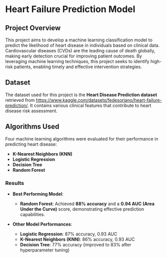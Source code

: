 # Heart Failure Prediction Model

## Project Overview

This project aims to develop a machine learning classification model to predict the likelihood of heart disease in individuals based on clinical data. Cardiovascular diseases (CVDs) are the leading cause of death globally, making early detection crucial for improving patient outcomes. By leveraging machine learning techniques, this project seeks to identify high-risk patients, enabling timely and effective intervention strategies.

## Dataset

The dataset used for this project is the **Heart Disease Prediction dataset** retrieved from https://www.kaggle.com/datasets/fedesoriano/heart-failure-prediction/. It contains various clinical features that contribute to heart disease risk assessment.

## Algorithms Used

Four machine learning algorithms were evaluated for their performance in predicting heart disease:

- **K-Nearest Neighbors (KNN)**
- **Logistic Regression**
- **Decision Tree**
- **Random Forest**

### Results

- **Best Performing Model**: 
  - **Random Forest**: Achieved **88% accuracy** and a **0.94 AUC (Area Under the Curve)** score, demonstrating effective prediction capabilities.
  
- **Other Model Performances**:
  - **Logistic Regression**: 87% accuracy, 0.93 AUC
  - **K-Nearest Neighbors (KNN)**: 86% accuracy, 0.93 AUC
  - **Decision Tree**: 77% accuracy (improved to 83% after hyperparameter tuning)
